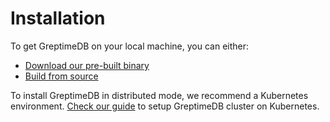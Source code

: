 # Installation

To get GreptimeDB on your local machine, you can either:

- [Download our pre-built binary](./download-pre-built.md)
- [Build from source](../developer-guide/get-started.md)

To install GreptimeDB in distributed mode, we recommend a Kubernetes
environment. [Check our guide](./kubernetes/overview.md) to setup GreptimeDB
cluster on Kubernetes.
